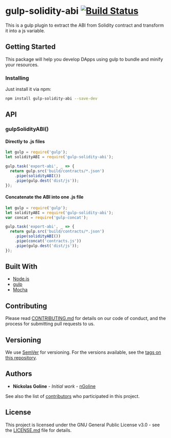 # gulp-solidity-abi [![Build Status](https://travis-ci.org/nGoline/gulp-solidity-abi.svg?branch=master)](https://travis-ci.org/nGoline/gulp-solidity-abi)

This is a gulp plugin to extract the ABI from Solidity contract and transform it into a js variable.

## Getting Started

This package will help you develop DApps using gulp to bundle and minify your resources.

### Installing

Just install it via npm:

```bash
npm install gulp-solidity-abi --save-dev
```

## API

### gulpSolidityABI()

#### Directly to .js files

```javascript
let gulp = require('gulp');
let solidityABI = require('gulp-solidity-abi');

gulp.task('export-abi', _ => {
  return gulp.src('build/contracts/*.json')
    .pipe(solidityABI())
    .pipe(gulp.dest('dist/js'));
});
```

#### Concatenate the ABI into one .js file

```javascript
let gulp = require('gulp');
let solidityABI = require('gulp-solidity-abi');
var concat = require('gulp-concat');

gulp.task('export-abi', _ => {
  return gulp.src('build/contracts/*.json')
    .pipe(solidityABI())
    .pipe(concat('contracts.js'))
    .pipe(gulp.dest('dist/js'));
});
```

## Built With

* [Node.js](https://nodejs.org)
* [gulp](https://gulpjs.com)
* [Mocha](https://mochajs.org)

## Contributing

Please read [CONTRIBUTING.md](https://github.com/ngoline/gulp-solidity-abi/CONTRIBUTING.md) for details on our code of conduct, and the process for submitting pull requests to us.

## Versioning

We use [SemVer](http://semver.org/) for versioning. For the versions available, see the [tags on this repository](https://github.com/ngoline/gulp-solidity-abi/tags).

## Authors

* **Níckolas Goline** - *Initial work* - [nGoline](https://github.com/ngoline)

See also the list of [contributors](https://github.com/ngoline/gulp-solidity-abi/contributors) who participated in this project.

## License

This project is licensed under the GNU General Public License v3.0 - see the [LICENSE.md](LICENSE.md) file for details.
